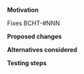 **Motivation**
<!-- What problem does this solve? Why is it important? What's the context? If this fixes an issue, link to it above. -->
Fixes BCHT-#NNN

**Proposed changes**
<!-- What does this PR change? How does this impact end users? Are manual or automatic updates required? -->

**Alternatives considered**
<!-- How else could the original issue / use case be addressed? Why did you choose this solution over any others? -->

**Testing steps**
<!-- How can we replicate the issue and verify that this PR fixes it? Kindly attach the screenshots of the components/sections worked upon -->
